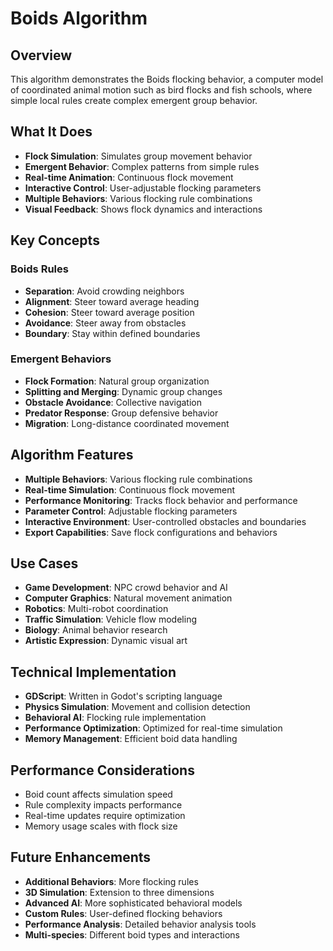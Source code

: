 # Boids Algorithm

## Overview
This algorithm demonstrates the Boids flocking behavior, a computer model of coordinated animal motion such as bird flocks and fish schools, where simple local rules create complex emergent group behavior.

## What It Does
- **Flock Simulation**: Simulates group movement behavior
- **Emergent Behavior**: Complex patterns from simple rules
- **Real-time Animation**: Continuous flock movement
- **Interactive Control**: User-adjustable flocking parameters
- **Multiple Behaviors**: Various flocking rule combinations
- **Visual Feedback**: Shows flock dynamics and interactions

## Key Concepts

### Boids Rules
- **Separation**: Avoid crowding neighbors
- **Alignment**: Steer toward average heading
- **Cohesion**: Steer toward average position
- **Avoidance**: Steer away from obstacles
- **Boundary**: Stay within defined boundaries

### Emergent Behaviors
- **Flock Formation**: Natural group organization
- **Splitting and Merging**: Dynamic group changes
- **Obstacle Avoidance**: Collective navigation
- **Predator Response**: Group defensive behavior
- **Migration**: Long-distance coordinated movement

## Algorithm Features
- **Multiple Behaviors**: Various flocking rule combinations
- **Real-time Simulation**: Continuous flock movement
- **Performance Monitoring**: Tracks flock behavior and performance
- **Parameter Control**: Adjustable flocking parameters
- **Interactive Environment**: User-controlled obstacles and boundaries
- **Export Capabilities**: Save flock configurations and behaviors

## Use Cases
- **Game Development**: NPC crowd behavior and AI
- **Computer Graphics**: Natural movement animation
- **Robotics**: Multi-robot coordination
- **Traffic Simulation**: Vehicle flow modeling
- **Biology**: Animal behavior research
- **Artistic Expression**: Dynamic visual art

## Technical Implementation
- **GDScript**: Written in Godot's scripting language
- **Physics Simulation**: Movement and collision detection
- **Behavioral AI**: Flocking rule implementation
- **Performance Optimization**: Optimized for real-time simulation
- **Memory Management**: Efficient boid data handling

## Performance Considerations
- Boid count affects simulation speed
- Rule complexity impacts performance
- Real-time updates require optimization
- Memory usage scales with flock size

## Future Enhancements
- **Additional Behaviors**: More flocking rules
- **3D Simulation**: Extension to three dimensions
- **Advanced AI**: More sophisticated behavioral models
- **Custom Rules**: User-defined flocking behaviors
- **Performance Analysis**: Detailed behavior analysis tools
- **Multi-species**: Different boid types and interactions
